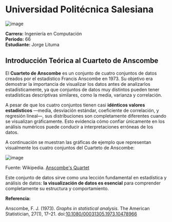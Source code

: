 # Universidad Politécnica Salesiana  
![image](https://github.com/user-attachments/assets/75f69835-9635-48a4-831d-d6e6df11f0fe)

**Carrera:** Ingeniería en Computación  
**Periodo:** 66  
**Estudiante:** Jorge Lituma  


## Introducción Teórica al Cuarteto de Anscombe

El **Cuarteto de Anscombe** es un conjunto de cuatro conjuntos de datos creados por el estadístico Francis Anscombe en 1973. Su objetivo era demostrar la importancia de visualizar los datos antes de analizarlos estadísticamente, ya que conjuntos de datos muy distintos pueden tener estadísticas descriptivas similares, como la media, varianza y correlación.

A pesar de que los cuatro conjuntos tienen casi **idénticos valores estadísticos** —media, desviación estándar, coeficiente de correlación, y regresión lineal—, sus distribuciones son completamente diferentes cuando se visualizan gráficamente. Esto evidencia cómo confiar únicamente en los análisis numéricos puede conducir a interpretaciones erróneas de los datos.

A continuación se muestran las gráficas de ejemplo que representan visualmente los cuatro conjuntos del Cuarteto de Anscombe:

![image](https://github.com/user-attachments/assets/d15230be-c911-4118-b678-0adbacbe4f55)

Fuente: Wikipedia. [Anscombe's Quartet](https://en.wikipedia.org/wiki/Anscombe%27s_quartet)

Este conjunto de datos sirve como una lección fundamental en estadística y análisis de datos: **la visualización de datos es esencial** para comprender completamente su estructura y comportamiento.


**Referencia:**

Anscombe, F. J. (1973). *Graphs in statistical analysis*. The American Statistician, 27(1), 17–21. doi:[10.1080/00031305.1973.10478966](https://doi.org/10.1080/00031305.1973.10478966)
